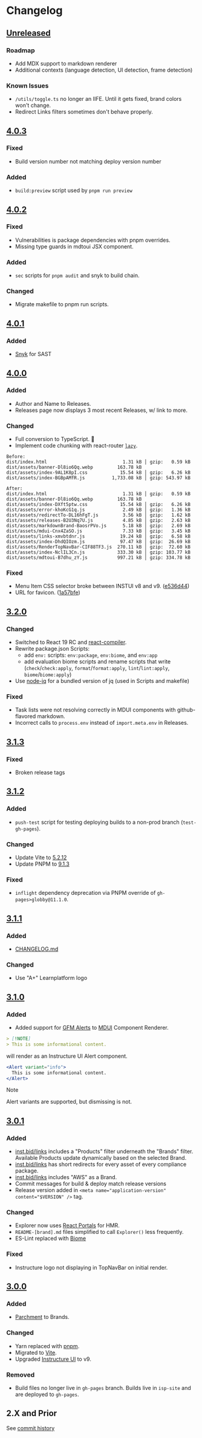 # Changelog

## [Unreleased](https://github.com/thedannywahl/instructure-security-package/compare/isp-site-v4.0.3...isp-site)

### Roadmap

* Add MDX support to markdown renderer
* Additional contexts (language detection, UI detection, frame detection)

### Known Issues

* `/utils/toggle.ts` no longer an IIFE. Until it gets fixed, brand colors won't change.
* Redirect Links filters sometimes don't behave properly.

## [4.0.3](https://github.com/thedannywahl/instructure-security-package/compare/isp-site-v4.0.2...isp-site-v4.0.3)

### Fixed
* Build version number not matching deploy version number

### Added
* `build:preview` script used by `pnpm run preview`

## [4.0.2](https://github.com/thedannywahl/instructure-security-package/compare/isp-site-v4.0.1...isp-site-v4.0.2)

### Fixed
* Vulnerabilities is package dependencies with pnpm overrides.
* Missing type guards in mdtoui JSX component.

### Added
* `sec` scripts for `pnpm audit` and snyk to build chain.

### Changed
* Migrate makefile to pnpm run scripts.

## [4.0.1](https://github.com/thedannywahl/instructure-security-package/compare/isp-site-v4.0.0...isp-site-v4.0.1)

### Added

* [Snyk](https://snyk.io/) for SAST

## [4.0.0](https://github.com/thedannywahl/instructure-security-package/compare/isp-site-v3.2.0...isp-site-v4.0.0)

### Added

* Author and Name to Releases.
* Releases page now displays 3 most recent Releases, w/ link to more.

### Changed

* Full conversion to TypeScript. 🙌
* Implement code chunking with react-router [`lazy`](https://reactrouter.com/en/main/route/lazy#lazy).

```
Before:
dist/index.html                            1.31 kB │ gzip:   0.59 kB
dist/assets/banner-Dl8io6Qq.webp         163.78 kB
dist/assets/index-9AL1K8pI.css            15.54 kB │ gzip:   6.26 kB
dist/assets/index-BGBpAMfR.js          1,733.08 kB │ gzip: 543.97 kB

After:
dist/index.html                            1.31 kB │ gzip:   0.59 kB
dist/assets/banner-Dl8io6Qq.webp         163.78 kB
dist/assets/index-DXft5ptw.css            15.54 kB │ gzip:   6.26 kB
dist/assets/error-khoKcG1q.js              2.49 kB │ gzip:   1.36 kB
dist/assets/redirectTo-DL16hFgT.js         3.56 kB │ gzip:   1.62 kB
dist/assets/releases-B2U3Nq7U.js           4.85 kB │ gzip:   2.63 kB
dist/assets/markdownBrand-BaosrPVo.js      5.18 kB │ gzip:   2.69 kB
dist/assets/mdui-Cnx4ZaSO.js               7.33 kB │ gzip:   3.45 kB
dist/assets/links-xmvbtdnr.js             19.24 kB │ gzip:   6.58 kB
dist/assets/index-DhdQIOzm.js             97.47 kB │ gzip:  26.69 kB
dist/assets/RenderTopNavBar-CIF88TF3.js  270.11 kB │ gzip:  72.60 kB
dist/assets/index-NclIL3Cn.js            333.30 kB │ gzip: 103.77 kB
dist/assets/mdtoui-B7dhu_zY.js           997.21 kB │ gzip: 334.78 kB
```

### Fixed

* Menu Item CSS selector broke between INSTUI v8 and v9. ([e536d44](https://github.com/thedannywahl/instructure-security-package/commit/e536d4466143de9ea8b08ae9ae2f6404ea00fb4a))
* URL for favicon. ([1a57bfe](https://github.com/thedannywahl/instructure-security-package/commit/1a57bfebb4b61b019201ef9a9c26d09f68e8aa84))

## [3.2.0](https://github.com/thedannywahl/instructure-security-package/compare/isp-site-v3.1.3...isp-site-v3.2.0)

### Changed

* Switched to React 19 RC and [react-compiler](https://react.dev/learn/react-compiler).
* Rewrite package.json Scripts:
  * add `env:` scripts: `env:package`, `env:biome`, and `env:app`
  * add evaluation biome scripts and rename scripts that write (`check`/`check:apply`, `format`/`format:apply`, `lint`/`lint:apply`, `biome`/`biome:apply`)
* Use [node-jq](https://www.npmjs.com/package/node-jq) for a bundled version of jq (used in Scripts and makefile)


### Fixed

* Task lists were not resolving correctly in MDUI components with github-flavored markdown.
* Incorrect calls to `process.env` instead of `import.meta.env` in Releases. 

## [3.1.3](https://github.com/thedannywahl/instructure-security-package/compare/f10e243eb0eaa93bfc64df30624200ce6942660f...isp-site-v3.1.3)

### Fixed

* Broken release tags

## [3.1.2](https://github.com/thedannywahl/instructure-security-package/compare/isp-site-v3.1.1...f10e243eb0eaa93bfc64df30624200ce6942660f)

### Added

* `push-test` script for testing deploying builds to a non-prod branch (`test-gh-pages`).

### Changed

* Update Vite to [5.2.12](https://github.com/vitejs/vite/blob/v5.2.12/packages/vite/CHANGELOG.md#5212-2024-05-28)
* Update PNPM to [9.1.3](https://github.com/pnpm/pnpm/releases/tag/v9.1.3)

### Fixed

* `inflight` dependency deprecation via PNPM override of `gh-pages>globby@11.1.0`.

## [3.1.1](https://github.com/thedannywahl/instructure-security-package/compare/isp-site-v3.1.0...isp-site-v3.1.1)

### Added

* [CHANGELOG.md](https://github.com/thedannywahl/instructure-security-package/blob/isp-site/CHANGELOG.md)

### Changed

* Use "A+" Learnplatform logo

## [3.1.0](https://github.com/thedannywahl/instructure-security-package/compare/isp-site-v3.0.1...isp-site-v3.1.0)

### Added

* Added support for [GFM Alerts](https://docs.github.com/en/get-started/writing-on-github/getting-started-with-writing-and-formatting-on-github/basic-writing-and-formatting-syntax#alerts) to [MDUI](https://inst.bid/#/mdui) Component Renderer.

```markdown
> [!NOTE]
> This is some informational content.
```

will render as an Instructure UI Alert component.

```jsx
<Alert variant="info">
  This is some informational content.
</Alert>
```

> [!NOTE]
> Alert variants are supported, but dismissing is not.

## [3.0.1](https://github.com/thedannywahl/instructure-security-package/compare/isp-site-v3.0.0...isp-site-v3.0.1)

### Added

* [inst.bid/links](https://inst.bid/#/links) includes a "Products" filter underneath the "Brands" filter.  Available Products update dynamically based on the selected Brand.
* [inst.bid/links](https://inst.bid/#/links) has short redirects for every asset of every compliance package.
* [inst.bid/links](https://inst.bid/#/links) includes "AWS" as a Brand.
* Commit messages for build & deploy match release versions
* Release version added in `<meta name="application-version" content="$VERSION" />` tag.

### Changed

* Explorer now uses [React Portals](https://react.dev/reference/react-dom/createPortal) for HMR.
* `README-[brand].md` files simplified to call `Explorer()` less frequently.
* ES-Lint replaced with [Biome](https://biomejs.dev/)

### Fixed

* Instructure logo not displaying in TopNavBar on initial render.

## [3.0.0](https://github.com/thedannywahl/instructure-security-package/compare/cee28de804f8b1c559398495384097ba470630b3...isp-site-v3.0.0)

### Added

* [Parchment](https://www.parchment.com/) to Brands.

### Changed

* Yarn replaced with [pnpm](https://pnpm.io/cli/update).
* Migrated to [Vite](https://vitejs.dev/).
* Upgraded [Instructure UI](https://instructure.design/) to v9.

### Removed

* Build files no longer live in `gh-pages` branch.  Builds live in `isp-site` and are deployed to `gh-pages`.

## 2.X and Prior

See [commit history](https://github.com/thedannywahl/instructure-security-package/commits/isp-site/?after=cee28de804f8b1c559398495384097ba470630b3+34)
